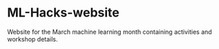 # ML-Hacks-website
Website for the March machine learning month containing activities and workshop details.
